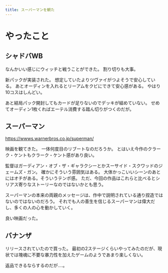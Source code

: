 ```yaml
---
title: スーパーマンを観た
---
```


# やったこと

## シャドバWB

なんかいい感じにウィッチと戦うことができた。
割り切りも大事。

新パックが実装された。
想定していたよりツヴァイがつよそうで安心している。
あとオーディンを入れるとリーアムをクビにできて安心感がある。
やはり10コスはしんどい。

あと結局パック開封してもカードが足りないのでデッキが組めていない。
せめてオーディン1枚くればエーテル消費する踏ん切りがつくのだが。

## スーパーマン

<https://wwws.warnerbros.co.jp/superman/>

映画を観てきた。
一体何度目のリブートなのだろうか。
とはいえ今作のクラーク・ケントもクラーク・ケント感があり良い。

監督はガーディアン・オブ・ザ・ギャラクシーとかスーサイド・スクワッドのジェームズ・ガン。
確かにそういう雰囲気はある。
大体かっこいいシーンのあとにはオチがある。そういうテンポ感。
ただ、今回の作品はこれらと比べるとシリアス寄りなストーリーなのではないかとも思う。

スーパーマンの本来の両親のメッセージは、作中で説明されている通り捏造ではないのではないのだろう。
それでも人の善生を信じるスーパーマンは偉大だし、多くの人の心を動かしていく。

良い映画だった。

## バナンザ

リリースされていたので買った。
最初の2ステージくらいやってみたのだが、現状では塊魂に不要な暴力性を加えたゲームのようであまり楽しくない。

返品できるならするのだが‥‥。
